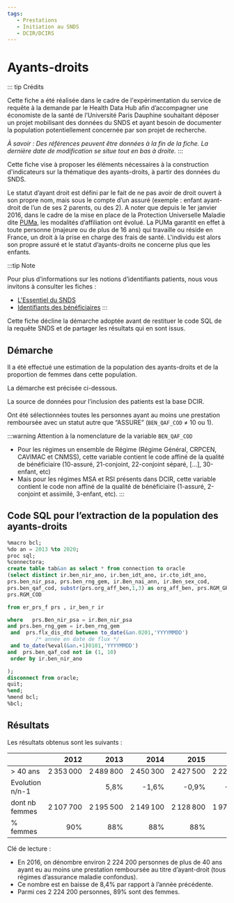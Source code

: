 ```yaml
---
tags:
   - Prestations 
   - Initiation au SNDS 
   - DCIR/DCIRS
---
```


# Ayants-droits
<!-- SPDX-License-Identifier: MPL-2.0 -->

<TagLinks />

::: tip Crédits 

Cette fiche a été réalisée dans le cadre de l'expérimentation du service de requête à la demande par le Health Data Hub afin d’accompagner une économiste de la santé de l’Université Paris Dauphine souhaitant déposer un projet mobilisant des données du SNDS et ayant besoin de documenter la population potentiellement concernée par son projet de recherche.

*À savoir : Des références peuvent être données à la fin de la fiche. La dernière date de modification se situe tout en bas à droite.*
:::

Cette fiche vise à proposer les éléments nécessaires à la construction d'indicateurs sur la thématique des ayants-droits, à partir des données du SNDS.

Le statut d’ayant droit est défini par le fait de ne pas avoir de droit ouvert à son propre nom, mais sous le compte d’un assuré (exemple : enfant ayant-droit de l’un de ses 2 parents, ou des 2). A noter que depuis le 1er janvier 2016, dans le cadre de la mise en place de la Protection Universelle Maladie dite [PUMa](https://solidarites-sante.gouv.fr/affaires-sociales/securite-sociale/article/la-mise-en-place-de-la-protection-universelle-maladie), les modalités d’affiliation ont évolué. La PUMa garantit en effet à toute personne (majeure ou de plus de 16 ans) qui travaille ou réside en France, un droit à la prise en charge des frais de santé. L'individu est alors son propre assuré et le statut d’ayants-droits ne concerne plus que les enfants.

:::tip Note

Pour plus d’informations sur les notions d’identifiants patients, nous vous invitons à consulter les fiches :
- [L'Essentiel du SNDS](../formation_snds/documents_cnam/essentiel_snds.md)
- [Identifiants des bénéficiaires](fiche_beneficiaire.md)
:::

Cette fiche décline la démarche adoptée avant de restituer le code SQL de la requête SNDS et de partager les résultats qui en sont issus.

## Démarche

Il a été effectué une estimation de la population des ayants-droits et de la proportion de femmes dans cette population. 

La démarche est précisée ci-dessous.

La source de données pour l’inclusion des patients est la base DCIR. 

Ont été sélectionnées toutes les personnes ayant au moins une prestation remboursée avec un statut autre que “ASSURE” (`BEN_QAF_COD` ≠ 10 ou 1).

:::warning Attention à la nomenclature de la variable `BEN_QAF_COD` 
- Pour les régimes un ensemble de Régime (Régime Général, CRPCEN, CAVIMAC et CNMSS), cette variable contient le code affiné de la qualité de bénéficiaire (10-assuré, 21-conjoint, 22-conjoint séparé, [...], 30-enfant, etc) 
- Mais pour les régimes MSA et RSI présents dans DCIR, cette variable contient le code non affiné de la qualité de bénéficiaire (1-assuré, 2-conjoint et assimilé, 3-enfant, etc). 
::: 

## Code SQL pour l’extraction de la population des ayants-droits

```sql
%macro bcl;
%do an = 2013 %to 2020;
proc sql;
%connectora;
create table tab&an as select * from connection to oracle
(select distinct ir.ben_nir_ano, ir.ben_idt_ano, ir.cto_idt_ano,
prs.ben_nir_psa, prs.ben_rng_gem, ir.Ben_nai_ann, ir.Ben_sex_cod,
prs.ben_qaf_cod, substr(prs.org_aff_ben,1,3) as org_aff_ben, prs.RGM_GRG_COD,
prs.RGM_COD

from er_prs_f prs , ir_ben_r ir

where   prs.Ben_nir_psa = ir.Ben_nir_psa
and prs.ben_rng_gem = ir.ben_rng_gem
 and  prs.flx_dis_dtd between to_date(&an.0201,'YYYYMMDD')
		 /* année en date de flux */
 and to_date(%eval(&an.+1)0101,'YYYYMMDD')
and  prs.ben_qaf_cod not in (1, 10)
 order by ir.ben_nir_ano 

);
disconnect from oracle;
quit;
%end;
%mend bcl;
%bcl;

```


## Résultats

Les résultats obtenus sont les suivants :

|                 |      2012 |      2013 |      2014 |      2015 |      2016 |      2017 |      2018 |      2019 |      2020 |
|-----------------|----------:|----------:|----------:|----------:|----------:|----------:|----------:|----------:|----------:|
| > 40 ans        | 2 353 000 | 2 489 800 | 2 450 300 | 2 427 500 | 2 224 200 | 2 091 600 | 2 004 200 | 1 663 300 | 1 124 800 |
| Evolution n/n-1 |           |      5,8% |     -1,6% |     -0,9% |     -8,4% |     -6,0% |     -4,2% |    -17,0% |    -32,4% |
| dont nb femmes  | 2 107 700 | 2 195 500 | 2 149 100 | 2 128 800 | 1 973 700 | 1 860 600 | 1 762 300 | 1 471 900 |   981 500 |
| % femmes        |       90% |       88% |       88% |       88% |       89% |       89% |       88% |       88% |       87% |


Clé de lecture : 
- En 2016, on dénombre environ 2 224 200 personnes de plus de 40 ans ayant eu au moins une prestation remboursée au titre d’ayant-droit (tous régimes d’assurance maladie confondus).
- Ce nombre est en baisse de 8,4% par rapport à l’année précédente.
- Parmi ces 2 224 200 personnes, 89% sont des femmes.


